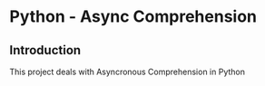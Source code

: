 # Python - Async Comprehension
## Introduction
This project deals with Asyncronous Comprehension in Python
